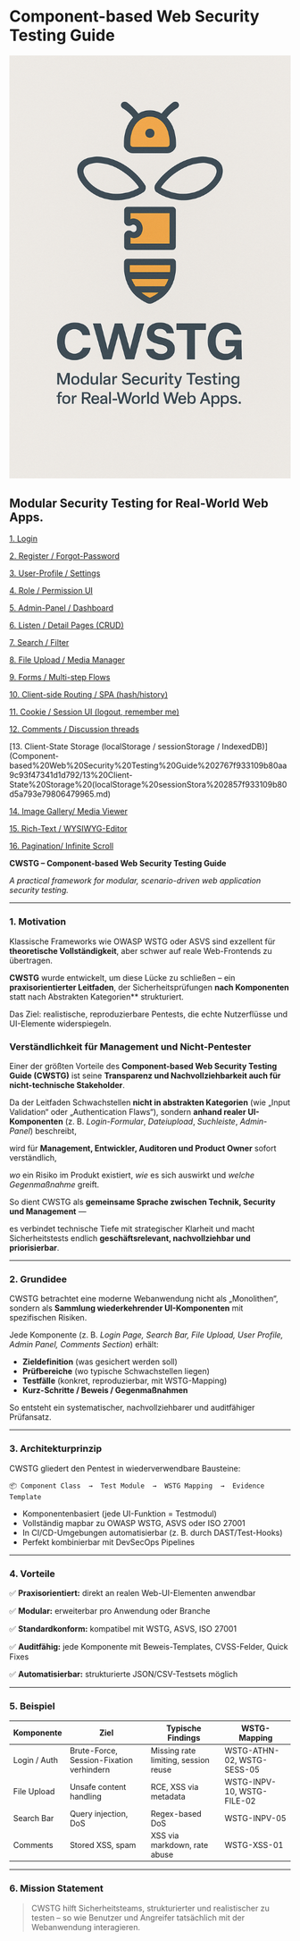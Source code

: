 # Component-based Web Security Testing Guide

![ChatGPT Image Oct 7, 2025, 11_51_06 AM.png](Component-based%20Web%20Security%20Testing%20Guide%202767f933109b80aa9c93f47341d1d792/ChatGPT_Image_Oct_7_2025_11_51_06_AM.png)

## Modular Security Testing for Real-World Web Apps.

[1. Login ](Component-based%20Web%20Security%20Testing%20Guide%202767f933109b80aa9c93f47341d1d792/1%20Login%202767f933109b802b9b35c0fb3ac7cb14.md)

[2. Register / Forgot-Password](Component-based%20Web%20Security%20Testing%20Guide%202767f933109b80aa9c93f47341d1d792/2%20Register%20Forgot-Password%202767f933109b802fbb41f8efea3bdeca.md)

[3. User-Profile / Settings](Component-based%20Web%20Security%20Testing%20Guide%202767f933109b80aa9c93f47341d1d792/3%20User-Profile%20Settings%202857f933109b80e18aedcef1a7cf2a16.md)

[4. Role / Permission UI](Component-based%20Web%20Security%20Testing%20Guide%202767f933109b80aa9c93f47341d1d792/4%20Role%20Permission%20UI%202857f933109b800a9daac1044cd408d0.md)

[5. Admin-Panel / Dashboard](Component-based%20Web%20Security%20Testing%20Guide%202767f933109b80aa9c93f47341d1d792/5%20Admin-Panel%20Dashboard%202857f933109b80ccb04ee06ff2c1221f.md)

[6. Listen / Detail Pages (CRUD)](Component-based%20Web%20Security%20Testing%20Guide%202767f933109b80aa9c93f47341d1d792/6%20Listen%20Detail%20Pages%20(CRUD)%202857f933109b806a800dd92f11654365.md)

[7. Search / Filter](Component-based%20Web%20Security%20Testing%20Guide%202767f933109b80aa9c93f47341d1d792/7%20Search%20Filter%202857f933109b8036b4f8cf0d79b6c92c.md)

[8. File Upload / Media Manager](Component-based%20Web%20Security%20Testing%20Guide%202767f933109b80aa9c93f47341d1d792/8%20File%20Upload%20Media%20Manager%202857f933109b8092bf2de2a764975931.md)

[9. Forms / Multi-step Flows](Component-based%20Web%20Security%20Testing%20Guide%202767f933109b80aa9c93f47341d1d792/9%20Forms%20Multi-step%20Flows%202857f933109b806e8139cb19cd337414.md)

[10. Client-side Routing / SPA (hash/history)](Component-based%20Web%20Security%20Testing%20Guide%202767f933109b80aa9c93f47341d1d792/10%20Client-side%20Routing%20SPA%20(hash%20history)%202857f933109b80b2a793eed850461566.md)

[11. Cookie / Session UI (logout, remember me)](Component-based%20Web%20Security%20Testing%20Guide%202767f933109b80aa9c93f47341d1d792/11%20Cookie%20Session%20UI%20(logout,%20remember%20me)%202857f933109b8099a756e90bc534e61c.md)

[12. Comments / Discussion threads](Component-based%20Web%20Security%20Testing%20Guide%202767f933109b80aa9c93f47341d1d792/12%20Comments%20Discussion%20threads%202857f933109b809cb551ce8a0e88afa0.md)

[13. Client-State Storage (localStorage / sessionStorage / IndexedDB)](Component-based%20Web%20Security%20Testing%20Guide%202767f933109b80aa9c93f47341d1d792/13%20Client-State%20Storage%20(localStorage%20sessionStora%202857f933109b80d5a793e79806479965.md)

[14. Image Gallery/ Media Viewer](Component-based%20Web%20Security%20Testing%20Guide%202767f933109b80aa9c93f47341d1d792/14%20Image%20Gallery%20Media%20Viewer%202857f933109b805b8b46f7b98e40fccb.md)

[15. Rich-Text / WYSIWYG-Editor](Component-based%20Web%20Security%20Testing%20Guide%202767f933109b80aa9c93f47341d1d792/15%20Rich-Text%20WYSIWYG-Editor%202857f933109b806bb27ef2a695fcf30c.md)

[16. Pagination/ Infinite Scroll](Component-based%20Web%20Security%20Testing%20Guide%202767f933109b80aa9c93f47341d1d792/16%20Pagination%20Infinite%20Scroll%202857f933109b80628457c8c005d9eb3e.md)

**CWSTG – Component-based Web Security Testing Guide**

*A practical framework for modular, scenario-driven web application security testing.*

---

### **1. Motivation**

Klassische Frameworks wie OWASP WSTG oder ASVS sind exzellent für **theoretische Vollständigkeit**, aber schwer auf reale Web-Frontends zu übertragen.

**CWSTG** wurde entwickelt, um diese Lücke zu schließen – ein **praxisorientierter Leitfaden**, der Sicherheitsprüfungen **nach Komponenten** statt nach Abstrakten Kategorien** strukturiert.

Das Ziel: realistische, reproduzierbare Pentests, die echte Nutzerflüsse und UI-Elemente widerspiegeln.

### **Verständlichkeit für Management und Nicht-Pentester**

Einer der größten Vorteile des **Component-based Web Security Testing Guide (CWSTG)** ist seine **Transparenz und Nachvollziehbarkeit auch für nicht-technische Stakeholder**.

Da der Leitfaden Schwachstellen **nicht in abstrakten Kategorien** (wie „Input Validation“ oder „Authentication Flaws“), sondern **anhand realer UI-Komponenten** (z. B. *Login-Formular*, *Dateiupload*, *Suchleiste*, *Admin-Panel*) beschreibt,

wird für **Management, Entwickler, Auditoren und Product Owner** sofort verständlich,

*wo* ein Risiko im Produkt existiert, *wie* es sich auswirkt und *welche Gegenmaßnahme* greift.

So dient CWSTG als **gemeinsame Sprache zwischen Technik, Security und Management** —

es verbindet technische Tiefe mit strategischer Klarheit und macht Sicherheitstests endlich **geschäftsrelevant, nachvollziehbar und priorisierbar**.

---

### **2. Grundidee**

CWSTG betrachtet eine moderne Webanwendung nicht als „Monolithen“, sondern als **Sammlung wiederkehrender UI-Komponenten** mit spezifischen Risiken.

Jede Komponente (z. B. *Login Page, Search Bar, File Upload, User Profile, Admin Panel, Comments Section*) erhält:

- **Zieldefinition** (was gesichert werden soll)
- **Prüfbereiche** (wo typische Schwachstellen liegen)
- **Testfälle** (konkret, reproduzierbar, mit WSTG-Mapping)
- **Kurz-Schritte / Beweis / Gegenmaßnahmen**

So entsteht ein systematischer, nachvollziehbarer und auditfähiger Prüfansatz.

---

### **3. Architekturprinzip**

CWSTG gliedert den Pentest in wiederverwendbare Bausteine:

```
📦 Component Class  →  Test Module  →  WSTG Mapping  →  Evidence Template

```

- Komponentenbasiert (jede UI-Funktion = Testmodul)
- Vollständig mapbar zu OWASP WSTG, ASVS oder ISO 27001
- In CI/CD-Umgebungen automatisierbar (z. B. durch DAST/Test-Hooks)
- Perfekt kombinierbar mit DevSecOps Pipelines

---

### **4. Vorteile**

✅ **Praxisorientiert:** direkt an realen Web-UI-Elementen anwendbar

✅ **Modular:** erweiterbar pro Anwendung oder Branche

✅ **Standardkonform:** kompatibel mit WSTG, ASVS, ISO 27001

✅ **Auditfähig:** jede Komponente mit Beweis-Templates, CVSS-Felder, Quick Fixes

✅ **Automatisierbar:** strukturierte JSON/CSV-Testsets möglich

---

### **5. Beispiel**

| Komponente | Ziel | Typische Findings | WSTG-Mapping |
| --- | --- | --- | --- |
| Login / Auth | Brute-Force, Session-Fixation verhindern | Missing rate limiting, session reuse | WSTG-ATHN-02, WSTG-SESS-05 |
| File Upload | Unsafe content handling | RCE, XSS via metadata | WSTG-INPV-10, WSTG-FILE-02 |
| Search Bar | Query injection, DoS | Regex-based DoS | WSTG-INPV-05 |
| Comments | Stored XSS, spam | XSS via markdown, rate abuse | WSTG-XSS-01 |

---

### **6. Mission Statement**

> CWSTG hilft Sicherheitsteams, strukturierter und realistischer zu testen – so wie Benutzer und Angreifer tatsächlich mit der Webanwendung interagieren.
>